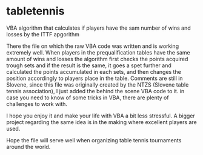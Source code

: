 # tabletennis
VBA algorithm that calculates if players have the sam number of wins and losses by the ITTF apgorithm

There the file on which the raw VBA code was written and is working extremely well. When players in the prequalification tables 
have the same amount of wins and losses the algorithm first checks the points acquired trough sets and if the result is the same, 
it goes a spet further and calculated the points accumulated in each sets, and then changes the position accordingly to players
place in the table. 
Comments are still in Slovene, since this file was originally created by the NTZS (Slovene table tennis association), I just 
added the behind the scene VBA code to it. in case you need to know of some tricks in VBA, there are plenty of challenges to 
work with. 

I hope you enjoy it and make your life with VBA a bit less stressful. A bigger project regarding the same idea is in the 
making where excellent players are used.

Hope the file will serve well when organizing table tennis tournaments around the world.

